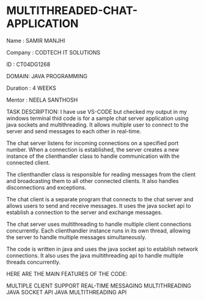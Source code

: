 # MULTITHREADED-CHAT-APPLICATION
Name : SAMIR MANJHI

Company : CODTECH IT SOLUTIONS

ID : CT04DG1268

DOMAIN: JAVA PROGRAMMING

Duration : 4 WEEKS

Mentor : NEELA SANTHOSH

TASK DESCRIPTION: I have use VS-CODE but checked my output in my windows terminal thid code is for a sample chat server application using java sockets and multithreading. It allows multiple user to connect to the server and send messages to each other in real-time.

The chat server listens for incoming connections on a specified port number. When a connection is established, the server creates a new instance of the clienthandler class to handle communication with the connected client.

The clienthandler class is responsible for reading messages from the client and broadcasting them to all other connected clients. It also handles disconnections and exceptions.

The chat client is a separate program that connects to the chat server and allows users to send and receive messages. It uses the java socket api to establish a connection to the server and exchange messages.

The chat server uses multithreading to handle multiple client connections concurrently. Each clienthandler instance runs in its own thread, allowing the server to handle multiple messages simultaneously.

The code is written in java and uses the java socket api to establish network connections. It also uses the java multithreading api to handle multiple threads concurrently.

HERE ARE THE MAIN FEATURES OF THE CODE:

MULTIPLE CLIENT SUPPORT
REAL-TIME MESSAGING
MULTITHREADING
JAVA SOCKET API
JAVA MULTITHREADING API
